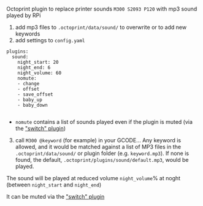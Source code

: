 Octoprint plugin to replace printer sounds `M300 S2093 P120` with mp3 sound played by RPi

1. add mp3 files to `.octoprint/data/sound/` to overwrite or to add new keywords
2. add settings to `config.yaml`

```
plugins:
  sound:
    night_start: 20
    night_end: 6
    night_volume: 60
    nomute:
    - change
    - offset
    - save_offset
    - baby_up
    - baby_down
	
```
- `nomute` contains a list of sounds played even if the plugin is muted (via the ["switch" plugin](https://github.com/MoonshineSG/OctoPrint-Switch))

3. call `M300 @keyword` (for example) in your GCODE... 
Any keyword is allowed, and it would be matched against a list of MP3 files in the `.octoprint/data/sound/` or plugin folder (e.g. `keyword.mp3`). 
If none is found, the default, `.octoprint/plugins/sound/default.mp3`, would be played.
 
The sound will be played at reduced volume `night_volume`% at noght (between `night_start` and `night_end`)

It can be muted via the ["switch" plugin](https://github.com/MoonshineSG/OctoPrint-Switch)